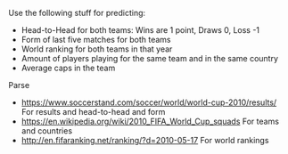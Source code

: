 Use the following stuff for predicting:
- Head-to-Head for both teams: Wins are 1 point, Draws 0, Loss -1
- Form of last five matches for both teams
- World ranking for both teams in that year
- Amount of players playing for the same team and in the same country
- Average caps in the team

Parse 
- https://www.soccerstand.com/soccer/world/world-cup-2010/results/ For results and head-to-head and form
- https://en.wikipedia.org/wiki/2010_FIFA_World_Cup_squads For teams and countries
- http://en.fifaranking.net/ranking/?d=2010-05-17 For world rankings